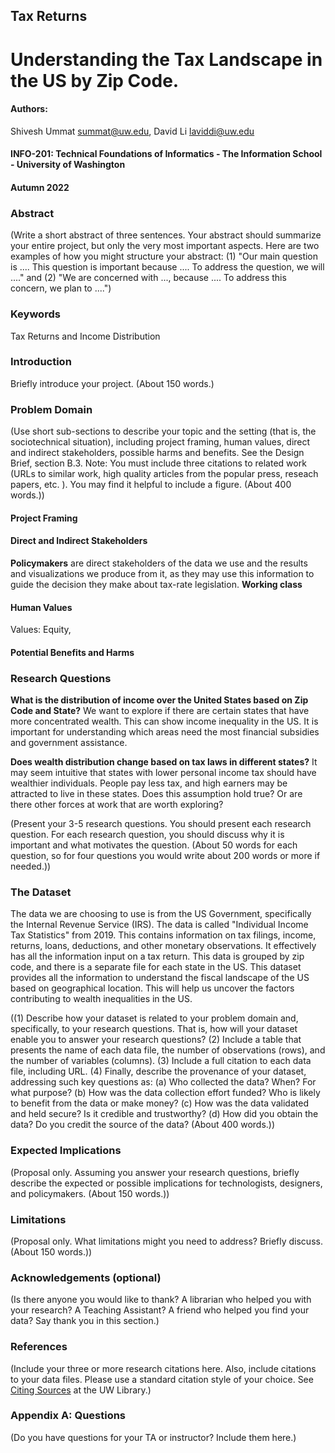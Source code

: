 ## Tax Returns
# Understanding the Tax Landscape in the US by Zip Code.
#### Authors:
Shivesh Ummat summat@uw.edu, David Li laviddi@uw.edu

#### INFO-201: Technical Foundations of Informatics - The Information School - University of Washington
#### Autumn 2022

### Abstract
(Write a short abstract of three sentences. Your abstract should summarize your entire project, but only the very most important aspects. Here are two examples of how you might structure your abstract: (1) "Our main question is .... This question is important because .... To address the question, we will ...." and (2) "We are concerned with ..., because .... To address this concern, we plan to ....")

### Keywords
Tax Returns and Income Distribution

### Introduction
Briefly introduce your project. (About 150 words.)

### Problem Domain
(Use short sub-sections to describe your topic and the setting (that is, the sociotechnical situation), including project framing, human values, direct and indirect stakeholders, possible harms and benefits. See the Design Brief, section B.3. Note: You must include three citations to related work (URLs to similar work, high quality articles from the popular press, reseach papers, etc. ). You may find it helpful to include a figure. (About 400 words.))
#### Project Framing

#### Direct and Indirect Stakeholders
**Policymakers** are direct stakeholders of the data we use and the results and visualizations we produce from it, as they may use this information to guide the decision they make about tax-rate legislation. 
**Working class**

#### Human Values
Values: Equity, 

#### Potential Benefits and Harms

### Research Questions
**What is the distribution of income over the United States based on Zip Code and State?**
We want to explore if there are certain states that have more concentrated wealth. This can show income inequality in the US. It is important for understanding which areas need the most financial subsidies and government assistance.

**Does wealth distribution change based on tax laws in different states?**
It may seem intuitive that states with lower personal income tax should have wealthier individuals. People pay less tax, and high earners may be attracted to live in these states. Does this assumption hold true? Or are there other forces at work that are worth exploring?

(Present your 3-5 research questions. You should present each research question. For each research question, you should discuss why it is important and what motivates the question. (About 50 words for each question, so for four questions you would write about 200 words or more if needed.))

### The Dataset
The data we are choosing to use is from the US Government, specifically the Internal Revenue Service (IRS). The data is called "Individual Income Tax Statistics" from 2019. This contains information on tax filings, income, returns, loans, deductions, and other monetary observations. It effectively has all the information input on a tax return. This data is grouped by zip code, and there is a separate file for each state in the US. This dataset provides all the information to understand the fiscal landscape of the US based on geographical location. This will help us uncover the factors contributing to wealth inequalities in the US.

((1) Describe how your dataset is related to your problem domain and, specifically, to your research questions. That is, how will your dataset enable you to answer your research questions? (2) Include a table that presents the name of each data file, the number of observations (rows), and the number of variables (columns). (3) Include a full citation to each data file, including URL. (4) Finally, describe the provenance of your dataset, addressing such key questions as: (a) Who collected the data? When? For what purpose? (b) How was the data collection effort funded? Who is likely to benefit from the data or make money? (c) How was the data validated and held secure? Is it credible and trustworthy? (d) How did you obtain the data? Do you credit the source of the data? (About 400 words.))

### Expected Implications
(Proposal only. Assuming you answer your research questions, briefly describe the expected or possible implications for technologists, designers, and policymakers. (About 150 words.))

### Limitations
(Proposal only. What limitations might you need to address? Briefly discuss. (About 150 words.))

### Acknowledgements (optional)
(Is there anyone you would like to thank? A librarian who helped you with your research? A Teaching Assistant? A friend who helped you find your data? Say thank you in this section.)

### References
(Include your three or more research citations here. Also, include citations to your data files. Please use a standard citation style of your choice. See [Citing Sources](https://guides.lib.uw.edu/research/citations) at the UW Library.)

### Appendix A: Questions
(Do you have questions for your TA or instructor? Include them here.)
